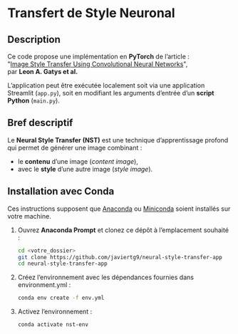 # Transfert de Style Neuronal

## Description
Ce code propose une implémentation en **PyTorch** de l’article :  
"[Image Style Transfer Using Convolutional Neural Networks](https://www.cv-foundation.org/openaccess/content_cvpr_2016/papers/Gatys_Image_Style_Transfer_CVPR_2016_paper.pdf)",  
par **Leon A. Gatys et al.**  

L’application peut être exécutée localement soit via une application Streamlit (`app.py`), soit en modifiant les arguments d’entrée d’un **script Python** (`main.py`).  

## Bref descriptif
Le **Neural Style Transfer (NST)** est une technique d’apprentissage profond qui permet de générer une image combinant :  
- le **contenu** d’une image (*content image*),  
- avec le **style** d’une autre image (*style image*).  

## Installation avec Conda
Ces instructions supposent que [Anaconda](https://www.anaconda.com/products/individual) ou [Miniconda](https://docs.conda.io/en/latest/miniconda.html) soient installés sur votre machine.  

1. Ouvrez **Anaconda Prompt** et clonez ce dépôt à l’emplacement souhaité :  
   ```bash
   cd <votre_dossier>
   git clone https://github.com/javiertg9/neural-style-transfer-app
   cd neural-style-transfer-app
2. Créez l’environnement avec les dépendances fournies dans environment.yml :
   ```bash
   conda env create -f env.yml
3. Activez l’environnement :
   ```bash
   conda activate nst-env


